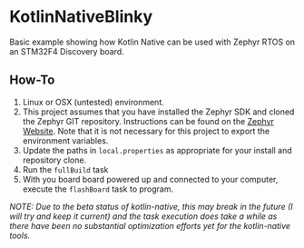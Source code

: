 # KotlinNativeBlinky

Basic example showing how Kotlin Native can be used with Zephyr RTOS on an STM32F4 Discovery board.

## How-To
1. Linux or OSX (untested) environment.
2. This project assumes that you have installed the Zephyr SDK and cloned the Zephyr GIT repository. Instructions can be found on the [Zephyr Website](https://docs.zephyrproject.org/latest/getting_started/installation_linux.html). Note that it is not necessary for this project to export the environment variables. 
3. Update the paths in `local.properties` as appropriate for your install and repository clone.
4. Run the `fullBuild` task
5. With you board board powered up and connected to your computer, execute the `flashBoard` task to program.

*NOTE: Due to the beta status of kotlin-native, this may break in the future (I will try and keep it current) and the task execution does take a while as there have been no substantial optimization efforts yet for the kotlin-native tools.*
